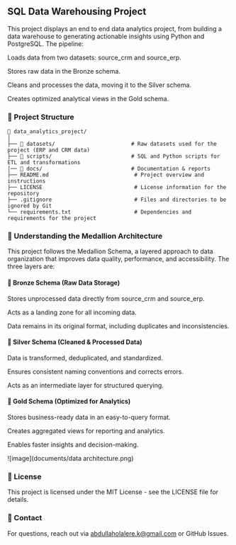 ## SQL Data Warehousing Project

This project displays an end to end data analytics project, from building a data warehouse to generating actionable insights using Python and PostgreSQL. The pipeline:

Loads data from two datasets: source_crm and source_erp.

Stores raw data in the Bronze schema.

Cleans and processes the data, moving it to the Silver schema.

Creates optimized analytical views in the Gold schema.

### 📂 Project Structure

```
📂 data_analytics_project/
│
├── 📂 datasets/                        # Raw datasets used for the project (ERP and CRM data)
├── 📂 scripts/                         # SQL and Python scripts for ETL and transformations
│── 📂 docs/                            # Documentation & reports
├── README.md                           # Project overview and instructions
├── LICENSE                             # License information for the repository
├── .gitignore                          # Files and directories to be ignored by Git
└── requirements.txt                    # Dependencies and requirements for the project
```

### 🔗 Understanding the Medallion Architecture

This project follows the Medallion Schema, a layered approach to data organization that improves data quality, performance, and accessibility. The three layers are:

#### 🥉 Bronze Schema (Raw Data Storage)

Stores unprocessed data directly from source_crm and source_erp.

Acts as a landing zone for all incoming data.

Data remains in its original format, including duplicates and inconsistencies.

#### 🥈 Silver Schema (Cleaned & Processed Data)

Data is transformed, deduplicated, and standardized.

Ensures consistent naming conventions and corrects errors.

Acts as an intermediate layer for structured querying.

#### 🥇 Gold Schema (Optimized for Analytics)

Stores business-ready data in an easy-to-query format.

Creates aggregated views for reporting and analytics.

Enables faster insights and decision-making.

![image](documents/data architecture.png)

### 📜 License

This project is licensed under the MIT License - see the LICENSE file for details.

### 📩 Contact

For questions, reach out via abdullaholalere.k@gmail.com or GitHub Issues.



